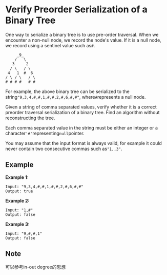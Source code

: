 # Verify Preorder Serialization of a Binary Tree

One way to serialize a binary tree is to use pre-order traversal. When we encounter a non-null node, we record the node's value. If it is a null node, we record using a sentinel value such as`#`.

```
     _9_
    /   \
   3     2
  / \   / \
 4   1  #  6
/ \ / \   / \
# # # #   # #
```

For example, the above binary tree can be serialized to the string`"9,3,4,#,#,1,#,#,2,#,6,#,#"`, where`#`represents a null node.

Given a string of comma separated values, verify whether it is a correct preorder traversal serialization of a binary tree. Find an algorithm without reconstructing the tree.

Each comma separated value in the string must be either an integer or a character`'#'`representing`null`pointer.

You may assume that the input format is always valid, for example it could never contain two consecutive commas such as`"1,,3"`.

## Example

**Example 1:**

```
Input: "9,3,4,#,#,1,#,#,2,#,6,#,#"
Output: true
```

**Example 2:**

```
Input: "1,#"
Output: false
```

**Example 3:**

```
Input: "9,#,#,1"
Output: false
```

## Note

可以参考in-out degree的思想
